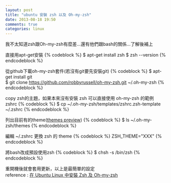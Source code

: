 ```yaml
---
layout: post
title: "ubuntu 安裝 zsh 以及 Oh-my-zsh"
date: 2013-08-18 19:50
comments: true
categories: linux
---
```

我不太知道zsh跟Oh-my-zsh有麼差…還有他們跟bash的關係…了解後補上

直接用apt-get安裝
{% codeblock %}
$ apt-get install zsh
$ zsh --version 
{% endcodeblock %}

從github下載oh-my-zsh套件(若沒有git要先安裝git)
{% codeblock %}
$ apt-get install git	
$ git clone https://github.com/robbyrussell/oh-my-zsh.git ~/.oh-my-zsh
{% endcodeblock %}

copy zsh的主題，如果本來沒有安裝 zsh 可以直接使用 oh-my-zsh 的範例 zshrc
{% codeblock %}
$ cp ~/.oh-my-zsh/templates/zshrc.zsh-template ~/.zshrc
{% endcodeblock %}

列出目前有的theme([themes preview](https://github.com/robbyrussell/oh-my-zsh/wiki/themes))
{% codeblock %}
$ ls ~/.oh-my-zsh/themes
{% endcodeblock %}

編輯 ~/.zshrc 更換 zsh 的 theme
{% codeblock %}
ZSH_THEME="XXX"
{% endcodeblock %}

將bash改成預設使用zsh
{% codeblock %}
$ chsh -s /bin/zsh
{% endcodeblock %}

重開機後就會套用更新，以上是最簡單的設定    
reference : [在 Ubuntu Linux 中安裝 Zsh 及 Oh-my-zsh](http://shyuan.github.io/blog/2012/07/10/install-zsh-and-oh-my-zsh-in-ubuntu-linux/)
